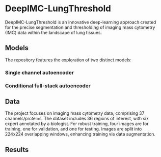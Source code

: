 # DeepIMC-LungThreshold
DeepIMC-LungThreshold is an innovative deep-learning approach created for the precise segmentation and thresholding of imaging mass cytometry (IMC) data within the landscape of lung tissues.

## Models
The repository features the exploration of two distinct models:

### Single channel autoencoder 


### Conditional full-stack autoencoder 


## Data 

The project focuses on imaging mass cytometry data, comprising 37 channels/proteins. The dataset includes 36 regions of interest, with six expert annotated by a biologist. For robust training, four images are for training, one for validation, and one for testing. Images are split into 224x224 overlapping windows, enhancing training via data augmentation.

## Results 
